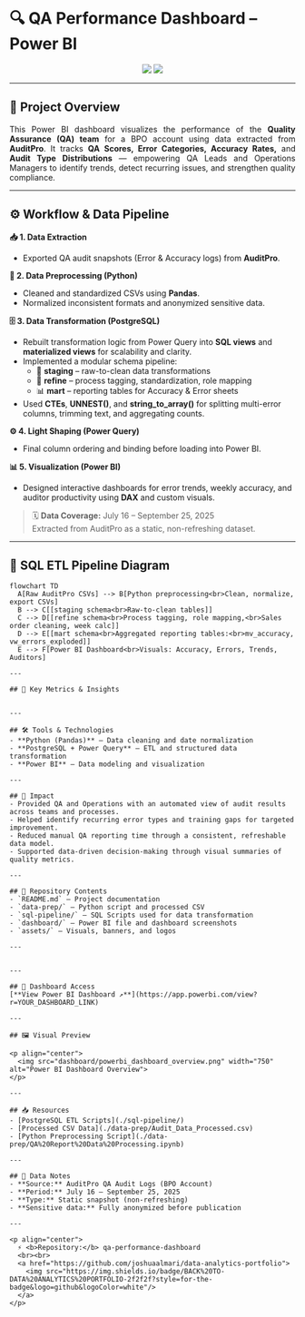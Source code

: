 # 🔍 QA Performance Dashboard – Power BI  

<p align="center">
  <a href="https://github.com/joshuaalmari/data-analytics-portfolio" style="text-decoration:none;">
    <img src="https://img.shields.io/badge/DATA%20ANALYTICS%20PORTFOLIO-2f2f2f?style=for-the-badge">
    <img src="https://img.shields.io/badge/CLICK%20TO%20RETURN-0078D4?style=for-the-badge">
  </a>
</p>

---

## 🧭 Project Overview  
<p align="justify">
This Power BI dashboard visualizes the performance of the <b>Quality Assurance (QA) team</b> for a BPO account using data extracted from <b>AuditPro</b>.  
It tracks <b>QA Scores, Error Categories, Accuracy Rates,</b> and <b>Audit Type Distributions</b> — empowering QA Leads and Operations Managers to identify trends, detect recurring issues, and strengthen quality compliance.
</p>

---

## ⚙️ Workflow & Data Pipeline  

**📥 1. Data Extraction**  
- Exported QA audit snapshots (Error & Accuracy logs) from **AuditPro**.

**🐍 2. Data Preprocessing (Python)**  
- Cleaned and standardized CSVs using **Pandas**.  
- Normalized inconsistent formats and anonymized sensitive data.

**🗄️ 3. Data Transformation (PostgreSQL)**  
- Rebuilt transformation logic from Power Query into **SQL views** and **materialized views** for scalability and clarity.  
- Implemented a modular schema pipeline:
  - 🧱 **staging** – raw-to-clean data transformations  
  - 🔄 **refine** – process tagging, standardization, role mapping  
  - 📊 **mart** – reporting tables for Accuracy & Error sheets  
- Used **CTEs**, **UNNEST()**, and **string_to_array()** for splitting multi-error columns, trimming text, and aggregating counts.

**⚙️ 4. Light Shaping (Power Query)**  
- Final column ordering and binding before loading into Power BI.

**📊 5. Visualization (Power BI)**  
- Designed interactive dashboards for error trends, weekly accuracy, and auditor productivity using **DAX** and custom visuals.

> 🗓️ **Data Coverage:** July 16 – September 25, 2025  
> Extracted from AuditPro as a static, non-refreshing dataset.

---

## 🧠 SQL ETL Pipeline Diagram  

```mermaid
flowchart TD
  A[Raw AuditPro CSVs] --> B[Python preprocessing<br>Clean, normalize, export CSVs]
  B --> C[[staging schema<br>Raw-to-clean tables]]
  C --> D[[refine schema<br>Process tagging, role mapping,<br>Sales order cleaning, week calc]]
  D --> E[[mart schema<br>Aggregated reporting tables:<br>mv_accuracy, vw_errors_exploded]]
  E --> F[Power BI Dashboard<br>Visuals: Accuracy, Errors, Trends, Auditors]

---

## 📌 Key Metrics & Insights  


---

## 🛠️ Tools & Technologies  
- **Python (Pandas)** – Data cleaning and date normalization  
- **PostgreSQL + Power Query** – ETL and structured data transformation  
- **Power BI** – Data modeling and visualization  

---

## 🚀 Impact  
- Provided QA and Operations with an automated view of audit results across teams and processes.  
- Helped identify recurring error types and training gaps for targeted improvement.  
- Reduced manual QA reporting time through a consistent, refreshable data model.  
- Supported data-driven decision-making through visual summaries of quality metrics.  

---

## 📁 Repository Contents  
- `README.md` – Project documentation  
- `data-prep/` – Python script and processed CSV
- `sql-pipeline/` – SQL Scripts used for data transformation
- `dashboard/` – Power BI file and dashboard screenshots  
- `assets/` – Visuals, banners, and logos  

---


---

## 🔗 Dashboard Access  
[**View Power BI Dashboard ↗**](https://app.powerbi.com/view?r=YOUR_DASHBOARD_LINK)

---

## 🖼️ Visual Preview  

<p align="center">
  <img src="dashboard/powerbi_dashboard_overview.png" width="750" alt="Power BI Dashboard Overview">
</p>

---

## 📥 Resources  
- [PostgreSQL ETL Scripts](./sql-pipeline/)  
- [Processed CSV Data](./data-prep/Audit_Data_Processed.csv)  
- [Python Preprocessing Script](./data-prep/QA%20Report%20Data%20Processing.ipynb)

---

## 📎 Data Notes  
- **Source:** AuditPro QA Audit Logs (BPO Account)  
- **Period:** July 16 – September 25, 2025  
- **Type:** Static snapshot (non-refreshing)  
- **Sensitive data:** Fully anonymized before publication  

---

<p align="center">
  ⚡ <b>Repository:</b> qa-performance-dashboard  
  <br><br>
  <a href="https://github.com/joshuaalmari/data-analytics-portfolio">
    <img src="https://img.shields.io/badge/BACK%20TO-DATA%20ANALYTICS%20PORTFOLIO-2f2f2f?style=for-the-badge&logo=github&logoColor=white"/>
  </a>
</p>
